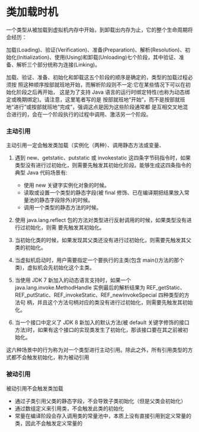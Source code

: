 # 类加载时机

一个类型从被加载到虚拟机内存中开始，到卸载出内存为止，它的整个生命周期将会经历：

加载(Loading)、验证(Verification)、准备(Preparation)、解析(Resolution)、初始化(Initialization)、使用(Using)和卸载(Unloading)七个阶段，其中验证、准备、解析三个部分统称为连接(Linking)。

加载、验证、准备、初始化和卸载这五个阶段的顺序是确定的，类型的加载过程必须按 照这种顺序按部就班地开始，而解析阶段则不一定:它在某些情况下可以在初始化阶段之后再开始， 这是为了支持 Java 语言的运行时绑定特性(也称为动态绑定或晚期绑定)。请注意，这里笔者写的是 按部就班地“开始”，而不是按部就班地“进行”或按部就班地“完成”，强调这点是因为这些阶段通常都 是互相交叉地混合进行的，会在一个阶段执行的过程中调用、激活另一个阶段。

### 主动引用

主动引用一定会触发类加载（实例化（两种）、调用静态方法或变量、

1. 遇到 new、getstatic、putstatic 或 invokestatic 这四条字节码指令时，如果类型没有进行过初始化，则需要先触发其初始化阶段。能够生成这四条指令的典型 Java 代码场景有:

   - 使用 new 关键字实例化对象的时候。
   - 读取或设置一个类型的静态字段(被 final 修饰、已在编译期把结果放入常量池的静态字段除外)的时候。
   - 调用一个类型的静态方法的时候。

2. 使用 java.lang.reflect 包的方法对类型进行反射调用的时候，如果类型没有进行过初始化，则需 要先触发其初始化。

3. 当初始化类的时候，如果发现其父类还没有进行过初始化，则需要先触发其父类的初始化。

4. 当虚拟机启动时，用户需要指定一个要执行的主类(包含 main()方法的那个类)，虚拟机会先初始化这个主类。

5. 当使用 JDK 7 新加入的动态语言支持时，如果一个 java.lang.invoke.MethodHandle 实例最后的解析结果为 REF_getStatic、REF_putStatic、REF_invokeStatic、REF_newInvokeSpecial 四种类型的方法句 柄，并且这个方法句柄对应的类没有进行过初始化，则需要先触发其初始化。

6. 当一个接口中定义了 JDK 8 新加入的默认方法(被 default 关键字修饰的接口方法)时，如果有这个接口的实现类发生了初始化，那该接口要在其之前被初始化。

这六种场景中的行为称为对一个类型进行主动引用。除此之外，所有引用类型的方式都不会触发初始化，称为被动引用

### 被动引用

被动引用不会触发类加载

- 通过子类引用父类的静态字段，不会导致子类初始化（但是父类会初始化）
- 通过数组定义来引用类，不会触发此类的初始化
- 常量在编译阶段会存入调用类的常量池中，本质上没有直接引用到定义常量的类，因此不会触发定义常量的
